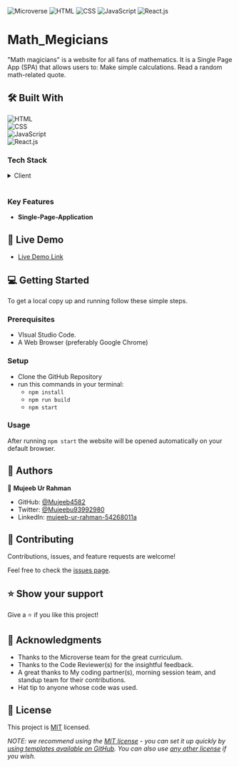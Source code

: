 ![Microverse](https://img.shields.io/badge/Microverse-blueviolet) ![HTML](https://img.shields.io/badge/-HTML-orange) ![CSS](https://img.shields.io/badge/-CSS-blue) ![JavaScript](https://img.shields.io/badge/-JavaScript-yellow) ![React.js](https://img.shields.io/badge/-React.js-green)

# Math_Megicians
"Math magicians" is a website for all fans of mathematics. It is a Single Page App (SPA) that allows users to: Make simple calculations. Read a random math-related quote.

## 🛠 Built With 
<a name="built-with">![HTML](https://img.shields.io/badge/-HTML-orange) <br> ![CSS](https://img.shields.io/badge/-CSS-blue) <br> ![JavaScript](https://img.shields.io/badge/-JavaScript-yellow) <br> ![React.js](https://img.shields.io/badge/-Rect.js-green)</a>

### Tech Stack <a name="tech-stack"></a>

<details>
  <summary>Client</summary>
  <ul>
    <li><a href="https://developer.mozilla.org/en-US/docs/Web/JavaScript
">React</a></li>
  </ul>
</details>


<!-- Features -->
<br>

### Key Features <a name="key-features"></a>

- **Single-Page-Application**

<!-- LIVE DEMO -->

## 🚀 Live Demo <a name="live-demo"></a>

- [Live Demo Link](https://mujeeb4582.github.io/Math_Megicians/)


<!-- GETTING STARTED -->

## 💻 Getting Started <a name="getting-started"></a>

To get a local copy up and running follow these simple steps.

### Prerequisites

- VIsual Studio Code.
- A Web Browser (preferably Google Chrome)

### Setup

- Clone the GitHub Repository
- run this commands in your terminal:
    - `npm install`
    - `npm run build`
    - `npm start`

### Usage
  After running `npm start` the website will be opened automatically on your default browser.

<!-- AUTHORS -->

## 👥 Authors <a name="authors"></a>

👤 **Mujeeb Ur Rahman**

- GitHub: [@Mujeeb4582](https://github.com/Mujeeb4582)
- Twitter: [@Mujeebu93992980](https://twitter.com/Mujeebu93992980)
- LinkedIn: [mujeeb-ur-rahman-54268011a](https://linkedin.com/in/mujeeb-ur-rahman-54268011a)


<!-- CONTRIBUTING -->

## 🤝 Contributing <a name="contributing"></a>

Contributions, issues, and feature requests are welcome!

Feel free to check the [issues page](../../issues/).

<!-- SUPPORT -->

## ⭐️ Show your support <a name="support"></a>

Give a ⭐️ if you like this project!

<!-- ACKNOWLEDGEMENTS -->

## 🙏 Acknowledgments <a name="acknowledgements"></a>

- Thanks to the Microverse team for the great curriculum.
- Thanks to the Code Reviewer(s) for the insightful feedback.
- A great thanks to My coding partner(s), morning session team, and standup team for their contributions.
- Hat tip to anyone whose code was used.

<!-- LICENSE -->

## 📝 License <a name="license"></a>

This project is [MIT](https://github.com/Mujeeb4582/Math_Megicians/blob/React-Setup/Licence) licensed.

_NOTE: we recommend using the [MIT license](https://choosealicense.com/licenses/mit/) - you can set it up quickly by [using templates available on GitHub](https://docs.github.com/en/communities/setting-up-your-project-for-healthy-contributions/adding-a-license-to-a-repository). You can also use [any other license](https://choosealicense.com/licenses/) if you wish._
